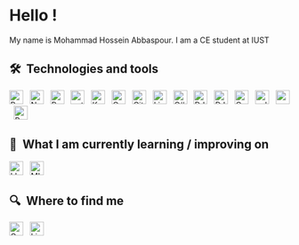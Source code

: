 # Hello ! 

My name is Mohammad Hossein Abbaspour. I am a CE student at IUST 

## 🛠  Technologies and tools

<a name="learning-now"></a>

[<img src="https://img.shields.io/badge/Python-282C34?logo=python" alt="Python logo" title="Python" height="25" />][tech_tools_anchor]
&nbsp;
[<img src="https://img.shields.io/badge/Numpy-282C34?logo=numpy&logoColor=3178C6" alt="Numpy logo" title="Numpy" height="25" />][tech_tools_anchor]
&nbsp;
[<img src="https://img.shields.io/badge/Pandas-282C34?logo=pandas&logoColor=3178C6" alt="Pandas logo" title="Pandas" height="25" />][tech_tools_anchor]
&nbsp;
[<img src="https://img.shields.io/badge/Pytorch-282C34?logo=pytorch" alt="pytorch logo" title="pytorch" height="25" />][tech_tools_anchor]
&nbsp;
[<img src="https://img.shields.io/badge/TensorFlow-282C34?logo=tensorflow" alt="Keras logo" title="Keras" height="25" />][tech_tools_anchor]
&nbsp;
[<img src="https://img.shields.io/badge/OpenCV-282C34?logo=opencv" alt="OpenCV logo" title="Keras" height="25" />][tech_tools_anchor]
&nbsp;
[<img src="https://img.shields.io/badge/Git-282C34?logo=git" alt="Git logo" title="git" height="25" />][tech_tools_anchor]
&nbsp;
[<img src="https://img.shields.io/badge/Linux-282C34?logo=linux" alt="Linux logo" title="Linux" height="25" />][tech_tools_anchor]
&nbsp;
[<img src="https://img.shields.io/badge/CSharp-282C34?logo=csharp" alt="C# logo" title="C#" height="25" />][tech_tools_anchor]
&nbsp;
[<img src="https://img.shields.io/badge/DJango-282C34?logo=django&logoColor=005959" alt="DJango logo" title="django" height="25" />][tech_tools_anchor]
&nbsp;
[<img src="https://img.shields.io/badge/Rest-282C34?logo=django&logoColor=005959" alt="DJango-Rest logo" title="Rest" height="25" />][tech_tools_anchor]
&nbsp;
[<img src="https://img.shields.io/badge/C-282C34?logo=C&logoColor=61DAFB" alt="C logo" title="C" height="25" />][tech_tools_anchor]
&nbsp;
[<img src="https://img.shields.io/badge/SQL Server-282C34?logo=microsoft-sql-server" alt="sql server logo" title="sql server" height="25" />][tech_tools_anchor]
&nbsp;
[<img src="https://img.shields.io/badge/MySQL-282C34?logo=mysql" alt="mysql logo" title="mysql" height="25" />][tech_tools_anchor]
&nbsp;
[<img src="https://img.shields.io/badge/Postgresql-282C34?logo=postgresql&logoColor=007ACC" alt="Postgresql logo" title="Postgresql" height="25" />][tech_tools_anchor]



<a name="learning-next"></a>

## 📖  What I am currently learning / improving on

[<img src="https://img.shields.io/badge/NLP-282C34?logo=nlp&logoColor=FFCA28" alt="LLM logo" title="LLM" height="25" />][learning_now_anchor]
&nbsp;
[<img src="https://img.shields.io/badge/ML-282C34?logo=ML&logoColor=FFCA28" alt="ML logo" title="ML" height="25" />][learning_now_anchor]

## 🔍  Where to find me

[<img src="https://img.shields.io/badge/Gmail-282C34?logo=gmail" alt="Gmail logo" title="Gmail" height="25" />](mailto:mohammadhabp@gmail.com)
&nbsp;
[<img src="https://img.shields.io/badge/LinkedIn-282C34?logo=linkedin&logoColor=0077B5" alt="LinkedIn logo" title="LinkedIn" height="25" />](https://www.linkedin.com/in/mohammad-hossein-abbaspour/)


[tech_tools_anchor]: #hello--
[learning_now_anchor]: #learning-now
[learning_next_anchor]: #learning-next
